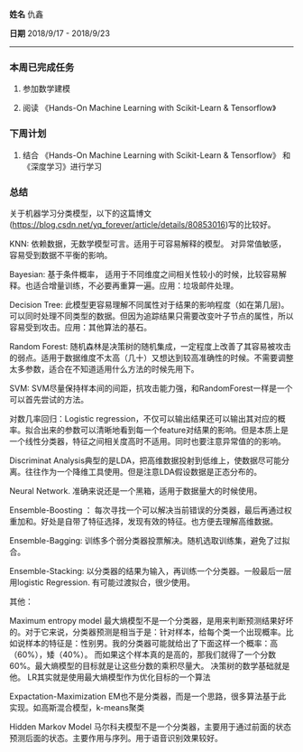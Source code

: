 **姓名** 仇鑫

**日期** 2018/9/17 - 2018/9/23

---

### 本周已完成任务

1. 参加数学建模

2. 阅读 《Hands-On Machine Learning with Scikit-Learn & Tensorflow》


### 下周计划

1. 结合 《Hands-On Machine Learning with Scikit-Learn & Tensorflow》 和 《深度学习》进行学习

### 总结

关于机器学习分类模型，以下的这篇博文(https://blog.csdn.net/yq_forever/article/details/80853016)写的比较好。

KNN: 依赖数据，无数学模型可言。适用于可容易解释的模型。 
对异常值敏感，容易受到数据不平衡的影响。

Bayesian: 基于条件概率， 适用于不同维度之间相关性较小的时候，比较容易解释。也适合增量训练，不必要再重算一遍。应用：垃圾邮件处理。

Decision Tree: 此模型更容易理解不同属性对于结果的影响程度（如在第几层)。可以同时处理不同类型的数据。但因为追踪结果只需要改变叶子节点的属性，所以容易受到攻击。应用：其他算法的基石。

Random Forest: 随机森林是决策树的随机集成，一定程度上改善了其容易被攻击的弱点。适用于数据维度不太高（几十）又想达到较高准确性的时候。不需要调整太多参数，适合在不知道适用什么方法的时候先用下。

SVM: SVM尽量保持样本间的间距，抗攻击能力强，和RandomForest一样是一个可以首先尝试的方法。

对数几率回归：Logistic regression，不仅可以输出结果还可以输出其对应的概率。拟合出来的参数可以清晰地看到每一个feature对结果的影响。但是本质上是一个线性分类器，特征之间相关度高时不适用。同时也要注意异常值的的影响。

Discriminat Analysis典型的是LDA，把高维数据投射到低维上，使数据尽可能分离。往往作为一个降维工具使用。但是注意LDA假设数据是正态分布的。

Neural Network. 准确来说还是一个黑箱，适用于数据量大的时候使用。

Ensemble-Boosting ： 每次寻找一个可以解决当前错误的分类器，最后再通过权重加和。好处是自带了特征选择，发现有效的特征。也方便去理解高维数据。

Ensemble-Bagging: 训练多个弱分类器投票解决。随机选取训练集，避免了过拟合。

Ensemble-Stacking: 以分类器的结果为输入，再训练一个分类器。一般最后一层用logistic Regression. 有可能过渡拟合，很少使用。

其他：

Maximum entropy model 
最大熵模型不是一个分类器，是用来判断预测结果好坏的。对于它来说，分类器预测是相当于是：针对样本，给每个类一个出现概率。比如说样本的特征是：性别男。我的分类器可能就给出了下面这样一个概率：高（60%），矮（40%）。 
而如果这个样本真的是高的，那我们就得了一个分数60%。最大熵模型的目标就是让这些分数的乘积尽量大。 
决策树的数学基础就是他。 
LR其实就是使用最大熵模型作为优化目标的一个算法

Expactation-Maximization 
EM也不是分类器，而是一个思路，很多算法基于此实现。如高斯混合模型，k-means聚类

Hidden Markov Model 
马尔科夫模型不是一个分类器，主要用于通过前面的状态预测后面的状态。主要作用与序列。用于语音识别效果较好。
